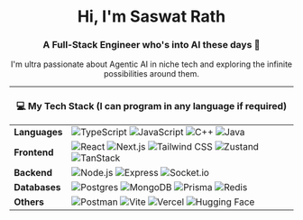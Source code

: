 <div align="center">

# Hi, I'm Saswat Rath 

### A Full-Stack Engineer who's into AI these days 🚀

I'm ultra passionate about Agentic AI in niche tech and exploring the infinite possibilities around them.

---

### 💻 My Tech Stack (I can program in any language if required)

|   |   |
| :--- | :--- |
| **Languages** | <img src="https://img.shields.io/badge/TypeScript-007ACC?style=for-the-badge&logo=typescript&logoColor=white" alt="TypeScript" /> <img src="https://img.shields.io/badge/JavaScript-F7DF1E?style=for-the-badge&logo=javascript&logoColor=black" alt="JavaScript" /> <img src="https://img.shields.io/badge/C%2B%2B-00599C?style=for-the-badge&logo=c%2B%2B&logoColor=white" alt="C++" /> <img src="https://img.shields.io/badge/Java-007396?style=for-the-badge&logo=java&logoColor=white" alt="Java" /> |
| **Frontend** | <img src="https://img.shields.io/badge/React-61DAFB?style=for-the-badge&logo=react&logoColor=black" alt="React" /> <img src="https://img.shields.io/badge/Next.js-000000?style=for-the-badge&logo=next.js&logoColor=white" alt="Next.js" /> <img src="https://img.shields.io/badge/Tailwind_CSS-38B2AC?style=for-the-badge&logo=tailwind-css&logoColor=white" alt="Tailwind CSS" /> <img src="https://img.shields.io/badge/Zustand-4d4d4d?style=for-the-badge&logo=zustand&logoColor=white" alt="Zustand" /> <img src="https://img.shields.io/badge/TanStack-32a852?style=for-the-badge&logo=tanstack&logoColor=white" alt="TanStack" /> |
| **Backend** | <img src="https://img.shields.io/badge/Node.js-43853D?style=for-the-badge&logo=node.js&logoColor=white" alt="Node.js" /> <img src="https://img.shields.io/badge/Express-000000?style=for-the-badge&logo=express&logoColor=white" alt="Express" /> <img src="https://img.shields.io/badge/Socket.io-000000?style=for-the-badge&logo=socket.io&logoColor=white" alt="Socket.io" /> |
| **Databases** | <img src="https://img.shields.io/badge/PostgreSQL-316192?style=for-the-badge&logo=postgresql&logoColor=white" alt="Postgres" /> <img src="https://img.shields.io/badge/MongoDB-47A248?style=for-the-badge&logo=mongodb&logoColor=white" alt="MongoDB" /> <img src="https://img.shields.io/badge/Prisma-2D3748?style=for-the-badge&logo=prisma&logoColor=white" alt="Prisma" /> <img src="https://img.shields.io/badge/Redis-DC382D?style=for-the-badge&logo=redis&logoColor=white" alt="Redis" /> |
| **Others** | <img src="https://img.shields.io/badge/Postman-FF6C37?style=for-the-badge&logo=postman&logoColor=white" alt="Postman" /> <img src="https://img.shields.io/badge/Vite-646CFF?style=for-the-badge&logo=vite&logoColor=white" alt="Vite" /> <img src="https://img.shields.io/badge/Vercel-000000?style=for-the-badge&logo=vercel&logoColor=white" alt="Vercel" /> <img src="https://img.shields.io/badge/Hugging%20Face-FFD21E?style=for-the-badge&logo=huggingface&logoColor=black" alt="Hugging Face" /> |

</div>
